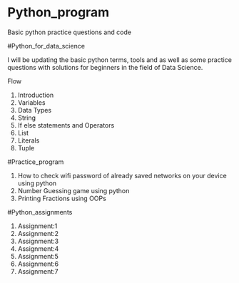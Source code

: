 # Python_program
Basic python practice questions and code

#Python_for_data_science

I will be updating the basic python terms, tools and as well as some practice questions with solutions for beginners in the field of Data Science.

Flow
1. Introduction
2. Variables
3. Data Types
4. String
5. If else statements and Operators
6. List
7. Literals
8. Tuple

#Practice_program

1. How to check wifi password of already saved networks on your device using python
2. Number Guessing game using python
3. Printing Fractions using OOPs

#Python_assignments

1. Assignment:1
2. Assignment:2
3. Assignment:3
4. Assignment:4
5. Assignment:5
6. Assignment:6
7. Assignment:7
